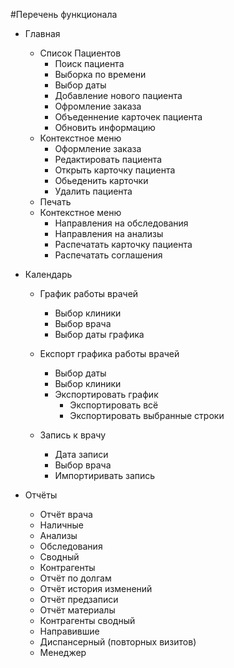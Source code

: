 #Перечень функционала

- Главная
  - Список Пациентов
    - Поиск пациента
    - Выборка по времени
    - Выбор даты  
    - Добавление нового пациента
    - Офромление заказа
    - Объеденнение карточек пациента
    - Обновить информацию
   - Контекстное меню
     - Оформление заказа
     - Редактировать пациента 
     - Открыть карточку пациента
     - Обьеденить карточки
     - Удалить пациента
    - Печать
   - Контекстное меню
      - Направления на обследования
      - Направления на анализы
      - Распечатать карточку пациента 
      - Распечатать соглашения 
      
- Календарь
      
    - График работы врачей
       - Выбор клиники
       - Выбор врача
       - Выбор даты графика 
    - Експорт графика работы врачей 
       - Выбор даты 
       - Выбор клиники 
       - Экспортировать график
            - Экспортировать всё
            - Экспортировать выбранные строки
          
     - Запись к врачу
        - Дата записи 
        - Выбор врача
        - Импортиривать запись

- Отчёты 
      
    - Отчёт врача 
    - Наличные
    - Анализы
    - Обследования 
    - Сводный 
    - Контрагенты 
    - Отчёт по долгам
    - Отчёт история изменений 
    - Отчёт предзаписи
    - Отчёт материалы 
    - Контрагенты сводный 
    - Направившие 
    - Диспансерный (повторных визитов)
    - Менеджер





  



 


 